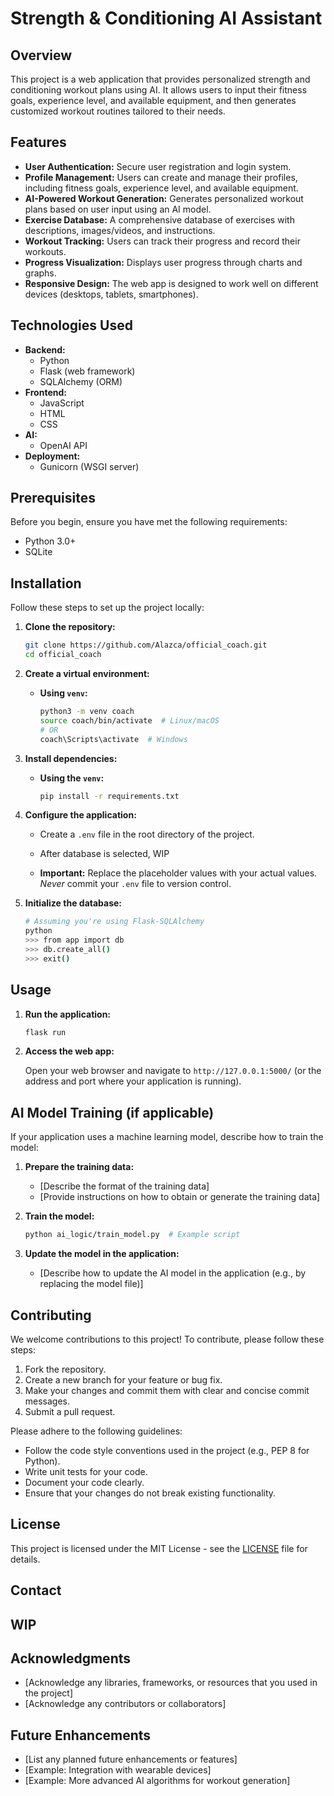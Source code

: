 # Strength & Conditioning AI Assistant

## Overview

This project is a web application that provides personalized strength and conditioning workout plans using AI. It allows users to input their fitness goals, experience level, and available equipment, and then generates customized workout routines tailored to their needs.

## Features

*   **User Authentication:** Secure user registration and login system.
*   **Profile Management:** Users can create and manage their profiles, including fitness goals, experience level, and available equipment.
*   **AI-Powered Workout Generation:** Generates personalized workout plans based on user input using an AI model.
*   **Exercise Database:** A comprehensive database of exercises with descriptions, images/videos, and instructions.
*   **Workout Tracking:** Users can track their progress and record their workouts.
*   **Progress Visualization:** Displays user progress through charts and graphs.
*   **Responsive Design:** The web app is designed to work well on different devices (desktops, tablets, smartphones).

## Technologies Used

*   **Backend:**
    *   Python
    *   Flask (web framework)
    *   SQLAlchemy (ORM)
*   **Frontend:**
    *   JavaScript
    *   HTML
    *   CSS
*   **AI:**
    *   OpenAI API
*   **Deployment:**
    *   Gunicorn (WSGI server)

## Prerequisites

Before you begin, ensure you have met the following requirements:

*   Python 3.0+
*   SQLite

## Installation

Follow these steps to set up the project locally:

1.  **Clone the repository:**

    ```bash
    git clone https://github.com/Alazca/official_coach.git
    cd official_coach
    ```

2.  **Create a virtual environment:**

    *   **Using `venv`:**

        ```bash
        python3 -m venv coach
        source coach/bin/activate  # Linux/macOS
        # OR
        coach\Scripts\activate  # Windows
        ```

3.  **Install dependencies:**

    *   **Using the `venv`:**

        ```bash
        pip install -r requirements.txt
        ```

4.  **Configure the application:**

    *   Create a `.env` file in the root directory of the project.
    *   After database is selected, WIP
   
    *   **Important:** Replace the placeholder values with your actual values.  *Never* commit your `.env` file to version control.

5.  **Initialize the database:**

    ```bash
    # Assuming you're using Flask-SQLAlchemy
    python
    >>> from app import db
    >>> db.create_all()
    >>> exit()
    ```

## Usage

1.  **Run the application:**

    ```bash
    flask run
    ```

2.  **Access the web app:**

    Open your web browser and navigate to `http://127.0.0.1:5000/` (or the address and port where your application is running).

## AI Model Training (if applicable)

If your application uses a machine learning model, describe how to train the model:

1.  **Prepare the training data:**

    *   [Describe the format of the training data]
    *   [Provide instructions on how to obtain or generate the training data]

2.  **Train the model:**

    ```bash
    python ai_logic/train_model.py  # Example script
    ```

3.  **Update the model in the application:**

    *   [Describe how to update the AI model in the application (e.g., by replacing the model file)]

## Contributing

We welcome contributions to this project! To contribute, please follow these steps:

1.  Fork the repository.
2.  Create a new branch for your feature or bug fix.
3.  Make your changes and commit them with clear and concise commit messages.
4.  Submit a pull request.

Please adhere to the following guidelines:

*   Follow the code style conventions used in the project (e.g., PEP 8 for Python).
*   Write unit tests for your code.
*   Document your code clearly.
*   Ensure that your changes do not break existing functionality.

## License

This project is licensed under the MIT License - see the [LICENSE](LICENSE) file for details.

## Contact

## WIP

## Acknowledgments

*   [Acknowledge any libraries, frameworks, or resources that you used in the project]
*   [Acknowledge any contributors or collaborators]

## Future Enhancements

*   [List any planned future enhancements or features]
*   [Example: Integration with wearable devices]
*   [Example: More advanced AI algorithms for workout generation]
